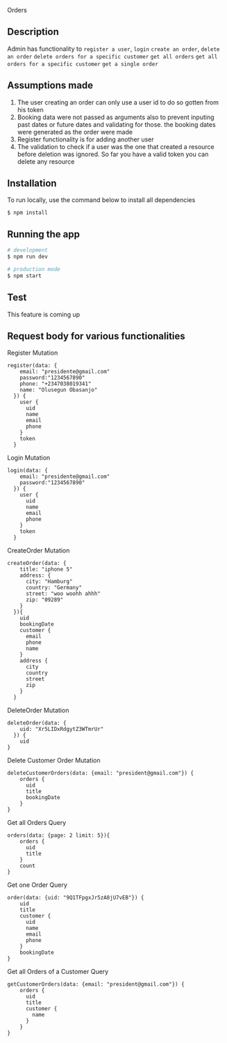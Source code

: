 Orders

## Description

Admin has functionality to `register a user`, `login` `create an order`, `delete an order` `delete orders for a specific customer` `get all orders` `get all orders for a specific customer` `get a single order`

## Assumptions made

1. The user creating an order can only use a user id to do so gotten from his token
2. Booking data were not passed as arguments also to prevent inputing past dates or future dates and validating for those. the booking dates were generated as the order were made
3. Register functionality is for adding another user
4. The validation to check if a user was the one that created a resource before deletion was ignored. So far you have a valid token you can delete any resource

## Installation

To run locally, use the command below to install all dependencies

```
$ npm install
```

## Running the app

```bash
# development
$ npm run dev

# production mode
$ npm start
```

## Test

This feature is coming up

## Request body for various functionalities

Register Mutation

```
register(data: {
    email: "presidente@gmail.com"
    password:"1234567890"
    phone: "+2347038019341"
    name: "Olusegun Obasanjo"
  }) {
    user {
      uid
      name
      email
      phone
    }
    token
  }
```

Login Mutation

```
login(data: {
    email: "presidente@gmail.com"
    password:"1234567890"
  }) {
    user {
      uid
      name
      email
      phone
    }
    token
  }
```

CreateOrder Mutation

```
createOrder(data: {
    title: "iphone 5"
    address: {
      city: "Hamburg"
      country: "Germany"
      street: "woo woohh ahhh"
      zip: "09289"
    }
  }){
    uid
    bookingDate
    customer {
      email
      phone
      name
    }
    address {
      city
      country
      street
      zip
    }
  }
```

DeleteOrder Mutation

```
deleteOrder(data: {
    uid: "Xr5LIDxRdgytZ3WTmrUr"
  }) {
    uid
}
```

Delete Customer Order Mutation

```
deleteCustomerOrders(data: {email: "president@gmail.com"}) {
    orders {
      uid
      title
      bookingDate
    }
}
```

Get all Orders Query

```
orders(data: {page: 2 limit: 5}){
    orders {
      uid
      title
    }
    count
}
```

Get one Order Query

```
order(data: {uid: "9Q1TFpgxJr5zA8jU7vEB"}) {
    uid
    title
    customer {
      uid
      name
      email
      phone
    }
    bookingDate
}
```

Get all Orders of a Customer Query

```
getCustomerOrders(data: {email: "president@gmail.com"}) {
    orders {
      uid
      title
      customer {
        name
      }
    }
}
```
